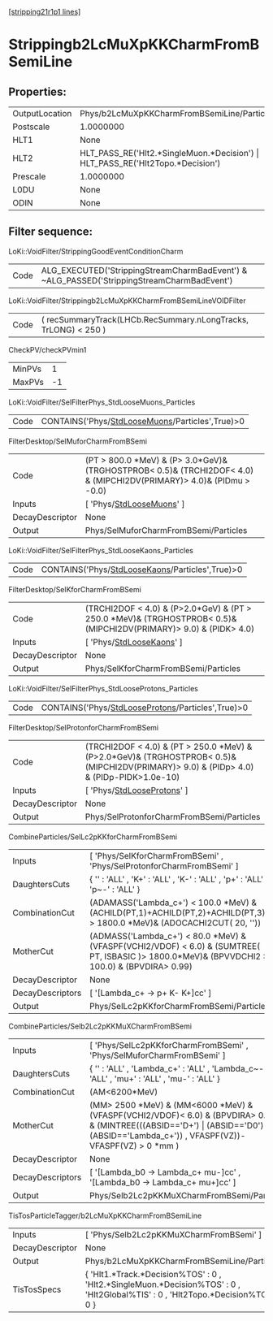 [[stripping21r1p1 lines]](./stripping21r1p1-index)

# Strippingb2LcMuXpKKCharmFromBSemiLine

## Properties:

|                |                                                                                   |
|----------------|-----------------------------------------------------------------------------------|
| OutputLocation | Phys/b2LcMuXpKKCharmFromBSemiLine/Particles                                       |
| Postscale      | 1.0000000                                                                         |
| HLT1           | None                                                                              |
| HLT2           | HLT_PASS_RE('Hlt2.\*SingleMuon.\*Decision') \| HLT_PASS_RE('Hlt2Topo.\*Decision') |
| Prescale       | 1.0000000                                                                         |
| L0DU           | None                                                                              |
| ODIN           | None                                                                              |

## Filter sequence:

LoKi::VoidFilter/StrippingGoodEventConditionCharm

|      |                                                                                            |
|------|--------------------------------------------------------------------------------------------|
| Code | ALG_EXECUTED('StrippingStreamCharmBadEvent') & ~ALG_PASSED('StrippingStreamCharmBadEvent') |

LoKi::VoidFilter/Strippingb2LcMuXpKKCharmFromBSemiLineVOIDFilter

|      |                                                                 |
|------|-----------------------------------------------------------------|
| Code | ( recSummaryTrack(LHCb.RecSummary.nLongTracks, TrLONG) \< 250 ) |

CheckPV/checkPVmin1

|        |     |
|--------|-----|
| MinPVs | 1   |
| MaxPVs | -1  |

LoKi::VoidFilter/SelFilterPhys_StdLooseMuons_Particles

|      |                                                                                                     |
|------|-----------------------------------------------------------------------------------------------------|
| Code | CONTAINS('Phys/[StdLooseMuons](./stripping21r1p1-commonparticles-stdloosemuons)/Particles',True)\>0 |

FilterDesktop/SelMuforCharmFromBSemi

|                 |                                                                                                                            |
|-----------------|----------------------------------------------------------------------------------------------------------------------------|
| Code            | (PT \> 800.0 \*MeV) & (P\> 3.0\*GeV)& (TRGHOSTPROB\< 0.5)& (TRCHI2DOF\< 4.0) & (MIPCHI2DV(PRIMARY)\> 4.0)& (PIDmu \> -0.0) |
| Inputs          | [ 'Phys/[StdLooseMuons](./stripping21r1p1-commonparticles-stdloosemuons)' ]                                              |
| DecayDescriptor | None                                                                                                                       |
| Output          | Phys/SelMuforCharmFromBSemi/Particles                                                                                      |

LoKi::VoidFilter/SelFilterPhys_StdLooseKaons_Particles

|      |                                                                                                     |
|------|-----------------------------------------------------------------------------------------------------|
| Code | CONTAINS('Phys/[StdLooseKaons](./stripping21r1p1-commonparticles-stdloosekaons)/Particles',True)\>0 |

FilterDesktop/SelKforCharmFromBSemi

|                 |                                                                                                                          |
|-----------------|--------------------------------------------------------------------------------------------------------------------------|
| Code            | (TRCHI2DOF \< 4.0) & (P\>2.0\*GeV) & (PT \> 250.0 \*MeV)& (TRGHOSTPROB\< 0.5)& (MIPCHI2DV(PRIMARY)\> 9.0) & (PIDK\> 4.0) |
| Inputs          | [ 'Phys/[StdLooseKaons](./stripping21r1p1-commonparticles-stdloosekaons)' ]                                            |
| DecayDescriptor | None                                                                                                                     |
| Output          | Phys/SelKforCharmFromBSemi/Particles                                                                                     |

LoKi::VoidFilter/SelFilterPhys_StdLooseProtons_Particles

|      |                                                                                                         |
|------|---------------------------------------------------------------------------------------------------------|
| Code | CONTAINS('Phys/[StdLooseProtons](./stripping21r1p1-commonparticles-stdlooseprotons)/Particles',True)\>0 |

FilterDesktop/SelProtonforCharmFromBSemi

|                 |                                                                                                                                                 |
|-----------------|-------------------------------------------------------------------------------------------------------------------------------------------------|
| Code            | (TRCHI2DOF \< 4.0) & (PT \> 250.0 \*MeV) & (P\>2.0\*GeV)& (TRGHOSTPROB\< 0.5)& (MIPCHI2DV(PRIMARY)\> 9.0) & (PIDp\> 4.0) & (PIDp-PIDK\>1.0e-10) |
| Inputs          | [ 'Phys/[StdLooseProtons](./stripping21r1p1-commonparticles-stdlooseprotons)' ]                                                               |
| DecayDescriptor | None                                                                                                                                            |
| Output          | Phys/SelProtonforCharmFromBSemi/Particles                                                                                                       |

CombineParticles/SelLc2pKKforCharmFromBSemi

|                  |                                                                                                                                                     |
|------------------|-----------------------------------------------------------------------------------------------------------------------------------------------------|
| Inputs           | [ 'Phys/SelKforCharmFromBSemi' , 'Phys/SelProtonforCharmFromBSemi' ]                                                                              |
| DaughtersCuts    | { '' : 'ALL' , 'K+' : 'ALL' , 'K-' : 'ALL' , 'p+' : 'ALL' , 'p~-' : 'ALL' }                                                                         |
| CombinationCut   | (ADAMASS('Lambda_c+') \< 100.0 \*MeV) & (ACHILD(PT,1)+ACHILD(PT,2)+ACHILD(PT,3) \> 1800.0 \*MeV)& (ADOCACHI2CUT( 20, ''))                           |
| MotherCut        | (ADMASS('Lambda_c+') \< 80.0 \*MeV) & (VFASPF(VCHI2/VDOF) \< 6.0) & (SUMTREE( PT, ISBASIC )\> 1800.0\*MeV)& (BPVVDCHI2 \> 100.0) & (BPVDIRA\> 0.99) |
| DecayDescriptor  | None                                                                                                                                                |
| DecayDescriptors | [ '[Lambda_c+ -\> p+ K- K+]cc' ]                                                                                                                |
| Output           | Phys/SelLc2pKKforCharmFromBSemi/Particles                                                                                                           |

CombineParticles/Selb2Lc2pKKMuXCharmFromBSemi

|                  |                                                                                                                                                                                                |
|------------------|------------------------------------------------------------------------------------------------------------------------------------------------------------------------------------------------|
| Inputs           | [ 'Phys/SelLc2pKKforCharmFromBSemi' , 'Phys/SelMuforCharmFromBSemi' ]                                                                                                                        |
| DaughtersCuts    | { '' : 'ALL' , 'Lambda_c+' : 'ALL' , 'Lambda_c~-' : 'ALL' , 'mu+' : 'ALL' , 'mu-' : 'ALL' }                                                                                                    |
| CombinationCut   | (AM\<6200\*MeV)                                                                                                                                                                                |
| MotherCut        | (MM\> 2500 \*MeV) & (MM\<6000 \*MeV) & (VFASPF(VCHI2/VDOF)\< 6.0) & (BPVDIRA\> 0.999) & (MINTREE(((ABSID=='D+') \| (ABSID=='D0') \| (ABSID=='Lambda_c+')) , VFASPF(VZ))-VFASPF(VZ) \> 0 \*mm ) |
| DecayDescriptor  | None                                                                                                                                                                                           |
| DecayDescriptors | [ '[Lambda_b0 -\> Lambda_c+ mu-]cc' , '[Lambda_b0 -\> Lambda_c+ mu+]cc' ]                                                                                                                |
| Output           | Phys/Selb2Lc2pKKMuXCharmFromBSemi/Particles                                                                                                                                                    |

TisTosParticleTagger/b2LcMuXpKKCharmFromBSemiLine

|                 |                                                                                                                                       |
|-----------------|---------------------------------------------------------------------------------------------------------------------------------------|
| Inputs          | [ 'Phys/Selb2Lc2pKKMuXCharmFromBSemi' ]                                                                                             |
| DecayDescriptor | None                                                                                                                                  |
| Output          | Phys/b2LcMuXpKKCharmFromBSemiLine/Particles                                                                                           |
| TisTosSpecs     | { 'Hlt1.\*Track.\*Decision%TOS' : 0 , 'Hlt2.\*SingleMuon.\*Decision%TOS' : 0 , 'Hlt2Global%TIS' : 0 , 'Hlt2Topo.\*Decision%TOS' : 0 } |
